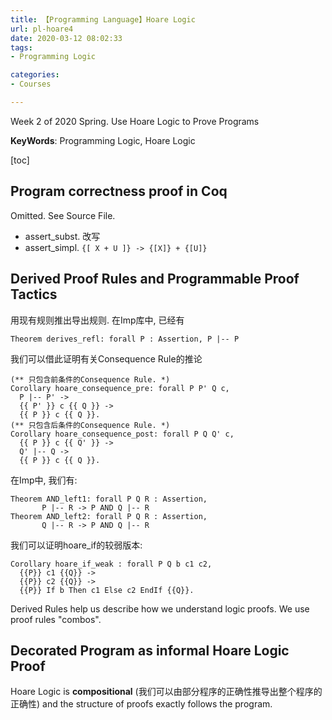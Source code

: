 ```yaml
---
title: 【Programming Language】Hoare Logic
url: pl-hoare4
date: 2020-03-12 08:02:33
tags: 
- Programming Logic

categories: 
- Courses

---
```


Week 2 of 2020 Spring. Use Hoare Logic to Prove Programs

**KeyWords**: Programming Logic, Hoare Logic

<!--more-->

[toc]

## Program correctness proof in Coq

Omitted. See Source File.
- assert_subst. 改写
- assert_simpl. `{[ X + U ]} -> {[X]} + {[U]}`


## Derived Proof Rules and Programmable Proof Tactics

用现有规则推出导出规则. 在Imp库中, 已经有
```Coq
Theorem derives_refl: forall P : Assertion, P |-- P
```
我们可以借此证明有关Consequence Rule的推论
```Coq
(** 只包含前条件的Consequence Rule. *)
Corollary hoare_consequence_pre: forall P P' Q c,
  P |-- P' ->
  {{ P' }} c {{ Q }} ->
  {{ P }} c {{ Q }}.
(** 只包含后条件的Consequence Rule. *)
Corollary hoare_consequence_post: forall P Q Q' c,
  {{ P }} c {{ Q' }} ->
  Q' |-- Q ->
  {{ P }} c {{ Q }}.
```

在Imp中, 我们有:
```Coq
Theorem AND_left1: forall P Q R : Assertion,
       P |-- R -> P AND Q |-- R
Theorem AND_left2: forall P Q R : Assertion,
       Q |-- R -> P AND Q |-- R
```
我们可以证明hoare_if的较弱版本:
```Coq
Corollary hoare_if_weak : forall P Q b c1 c2,
  {{P}} c1 {{Q}} ->
  {{P}} c2 {{Q}} ->
  {{P}} If b Then c1 Else c2 EndIf {{Q}}.
```

Derived Rules help us describe how we understand logic proofs. We use proof rules "combos".


## Decorated Program as informal Hoare Logic Proof
Hoare Logic is **compositional** (我们可以由部分程序的正确性推导出整个程序的正确性) and the structure of proofs exactly follows the program.

